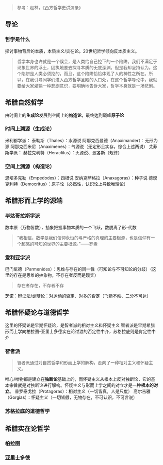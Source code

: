 > 参考：赵林，《西方哲学史讲演录》

## 导论
### 哲学是什么
探讨事物背后的本质，本质主义/实在论。20世纪哲学倾向反本质主义。
> 哲学本身也许就是一个误会，是人类给自己挖下的一个陷阱。我们不满足于现象世界的浮土，固执地要去探寻本质的无底深渊。但是我却坚持认为，这个陷阱是人类必须挖的，而且，这个陷阱恰恰体现了人的神性之所在。所以，在我引导同学们进入西方哲学圣殿的入口处，在这个哲学导论中，我就要给大家灌输一种悲剧意识，要明确地告诉大家，哲学本身就是一场悲剧。

## 希腊自然哲学
由时间上的**生成论**发展到空间上的**构造论**，最终达到巅峰**原子论**
### 时间上溯源（生成论）
米利都学派：
泰勒斯（Thales）：水源说
阿那克西曼德（Anaximander）：无形为源
阿那克西米尼（Anaximenes）：气源说（无定形且实存，综合上述两说）
艾菲斯学派：
赫拉克利特（Heraclitus）：火源说、逻各斯（规律）
### 空间上溯源（构造论）
恩培多克勒（Empedodes）：四根说
安纳克萨格拉（Anaxagoras）：种子说
德谟克利特（Democritus）：原子论（必然性，认识论上导致唯理论） 
## 希腊形而上学的源端
### 毕达哥拉斯学派
数本原（万物皆数），抽象把握事物本质的一个飞跃，数脱离了形-代数
> “我相信，数学是我们信仰永恒的与严格的真理的主要根源，也是信仰有一个超感的可知的世界的主要根源。”——罗素

### 爱利亚学派
巴门尼德（Parmenides）：思维与存在的同一性（可知论与不可知论的分歧）（这里的存在是思维的抽象物，不存在者反而是现实）
> 存在者存在，不存者不存

芝诺：辩证法/诡辩论：对运动的否定、对多的否定（飞箭不动、二分不可达）
## 希腊怀疑论与道德哲学
这里的怀疑论是早期怀疑论，是智者派的相对主义和怀疑主义
智者派是早期希腊形而上学向柏拉图-亚里士多德实在论过渡的否定性中介，苏格拉底则是肯定性中介
### 智者派
> 智者派通过对自然哲学和形而上学的解构，走向了一种相对主义和怀疑主义。

唯心/唯物都是建立在**独断论**基础上的，而怀疑主义从根本上反对独断论，它的基本宗旨就是对独断论进行解构。怀疑主义与形而上学之间的对立才是一种**根本的对立**。
普罗泰戈拉（Protagoras）：相对主义（一切皆真，人是尺度）
高尔吉雅（Gorgias）：怀疑主义（一切皆假，无物存在，不可认识，不可言说）
### 苏格拉底的道德哲学

## 希腊实在论哲学

### 柏拉图

### 亚里士多德